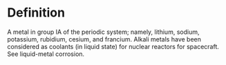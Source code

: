# Definition

A metal in group IA of the periodic system; namely, lithium, sodium,
potassium, rubidium, cesium, and francium. Alkali metals have been
considered as coolants (in liquid state) for nuclear reactors for
spacecraft. See liquid-metal corrosion.
